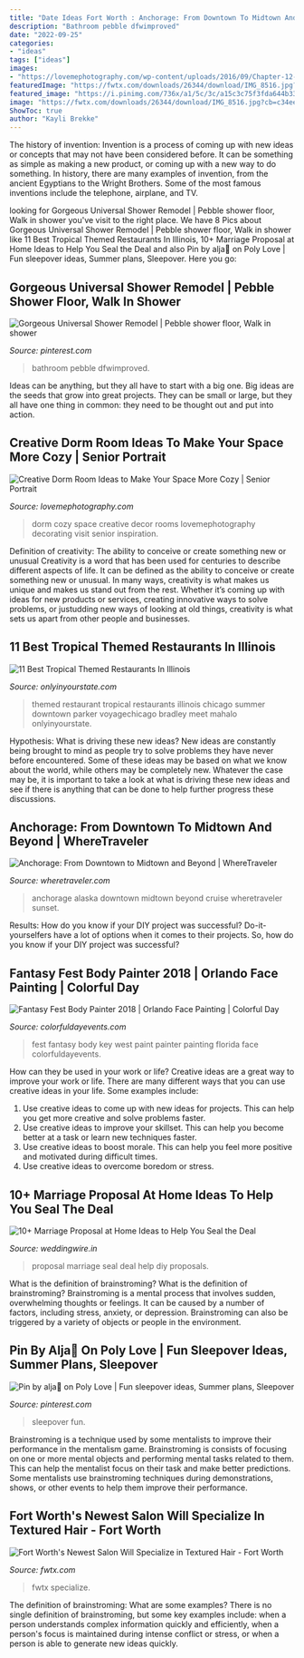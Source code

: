 ```yaml
---
title: "Date Ideas Fort Worth : Anchorage: From Downtown To Midtown And Beyond"
description: "Bathroom pebble dfwimproved"
date: "2022-09-25"
categories:
- "ideas"
tags: ["ideas"]
images:
- "https://lovemephotography.com/wp-content/uploads/2016/09/Chapter-12-Dorm-Room-Ideas-01.jpg"
featuredImage: "https://fwtx.com/downloads/26344/download/IMG_8516.jpg?cb=c34ee43abe67d107fda9fc2cb96b46a7&amp;w={width}&amp;h={height}"
featured_image: "https://i.pinimg.com/736x/a1/5c/3c/a15c3c75f3fda644b3337249fd3368cf--shower-remodel-shower-bathroom.jpg"
image: "https://fwtx.com/downloads/26344/download/IMG_8516.jpg?cb=c34ee43abe67d107fda9fc2cb96b46a7&amp;w={width}&amp;h={height}"
ShowToc: true
author: "Kayli Brekke"
---
```



The history of invention:
Invention is a process of coming up with new ideas or concepts that may not have been considered before. It can be something as simple as making a new product, or coming up with a new way to do something. In history, there are many examples of invention, from the ancient Egyptians to the Wright Brothers. Some of the most famous inventions include the telephone, airplane, and TV.

	

		
looking for Gorgeous Universal Shower Remodel | Pebble shower floor, Walk in shower you've visit to the right place. We have 8 Pics about Gorgeous Universal Shower Remodel | Pebble shower floor, Walk in shower like 11 Best Tropical Themed Restaurants In Illinois, 10+ Marriage Proposal at Home Ideas to Help You Seal the Deal and also Pin by alja💐 on Poly Love | Fun sleepover ideas, Summer plans, Sleepover. Here you go:
		
    
## Gorgeous Universal Shower Remodel | Pebble Shower Floor, Walk In Shower

<img loading=lazy src="https://i.pinimg.com/736x/a1/5c/3c/a15c3c75f3fda644b3337249fd3368cf--shower-remodel-shower-bathroom.jpg" onerror="this.onerror=null;this.src='https://tse4.mm.bing.net/th?id=OIP.GNzovesSCj4-eiCxdMXbwAHaLH&amp;pid=15.1';" alt="Gorgeous Universal Shower Remodel | Pebble shower floor, Walk in shower">

_Source: pinterest.com_

>bathroom pebble dfwimproved. 

	

Ideas can be anything, but they all have to start with a big one. Big ideas are the seeds that grow into great projects. They can be small or large, but they all have one thing in common: they need to be thought out and put into action.

    
## Creative Dorm Room Ideas To Make Your Space More Cozy | Senior Portrait

<img loading=lazy src="https://lovemephotography.com/wp-content/uploads/2016/09/Chapter-12-Dorm-Room-Ideas-01.jpg" onerror="this.onerror=null;this.src='https://tse2.mm.bing.net/th?id=OIP.si95z-AmW-LC7xcO99CobAHaL2&amp;pid=15.1';" alt="Creative Dorm Room Ideas to Make Your Space More Cozy | Senior Portrait">

_Source: lovemephotography.com_

>dorm cozy space creative decor rooms lovemephotography decorating visit senior inspiration. 

	

Definition of creativity: The ability to conceive or create something new or unusual
Creativity is a word that has been used for centuries to describe different aspects of life. It can be defined as the ability to conceive or create something new or unusual. In many ways, creativity is what makes us unique and makes us stand out from the rest. Whether it’s coming up with ideas for new products or services, creating innovative ways to solve problems, or justudding new ways of looking at old things, creativity is what sets us apart from other people and businesses.

    
## 11 Best Tropical Themed Restaurants In Illinois

<img loading=lazy src="http://cdn.onlyinyourstate.com/wp-content/uploads/2017/07/Facebook_Mahalo2-1.jpg" onerror="this.onerror=null;this.src='https://tse2.mm.bing.net/th?id=OIP.IpEGW0yLwqbGiTwvi3UjMAHaEu&amp;pid=15.1';" alt="11 Best Tropical Themed Restaurants In Illinois">

_Source: onlyinyourstate.com_

>themed restaurant tropical restaurants illinois chicago summer downtown parker voyagechicago bradley meet mahalo onlyinyourstate. 

	

Hypothesis: What is driving these new ideas?
New ideas are constantly being brought to mind as people try to solve problems they have never before encountered. Some of these ideas may be based on what we know about the world, while others may be completely new. Whatever the case may be, it is important to take a look at what is driving these new ideas and see if there is anything that can be done to help further progress these discussions.

    
## Anchorage: From Downtown To Midtown And Beyond | WhereTraveler

<img loading=lazy src="http://www.wheretraveler.com/sites/default/files/styles/promoted_image_social_large/public/anchorage_rocky-grimes_shutter.jpg?itok=A5IgcgyS" onerror="this.onerror=null;this.src='https://tse2.mm.bing.net/th?id=OIP.qkiv13Y6lhKSsvSU1ttsMQHaDZ&amp;pid=15.1';" alt="Anchorage: From Downtown to Midtown and Beyond | WhereTraveler">

_Source: wheretraveler.com_

>anchorage alaska downtown midtown beyond cruise wheretraveler sunset. 

	

Results: How do you know if your DIY project was successful?
Do-it-yourselfers have a lot of options when it comes to their projects. So, how do you know if your DIY project was successful?

    
## Fantasy Fest Body Painter 2018 | Orlando Face Painting | Colorful Day

<img loading=lazy src="https://colorfuldayevents.com/wp-content/florida-face-painter/fantasy-fest/fantasy-fest-body-paint-ideas-2016.jpg" onerror="this.onerror=null;this.src='https://tse2.mm.bing.net/th?id=OIP.c4IL8dJbiY_QJH3ZEKrnhgAAAA&amp;pid=15.1';" alt="Fantasy Fest Body Painter 2018 | Orlando Face Painting | Colorful Day">

_Source: colorfuldayevents.com_

>fest fantasy body key west paint painter painting florida face colorfuldayevents. 

	

How can they be used in your work or life?
Creative ideas are a great way to improve your work or life. There are many different ways that you can use creative ideas in your life. Some examples include: 
1. Use creative ideas to come up with new ideas for projects. This can help you get more creative and solve problems faster. 
2. Use creative ideas to improve your skillset. This can help you become better at a task or learn new techniques faster. 
3. Use creative ideas to boost morale. This can help you feel more positive and motivated during difficult times. 
4. Use creative ideas to overcome boredom or stress.

    
## 10+ Marriage Proposal At Home Ideas To Help You Seal The Deal

<img loading=lazy src="https://cdn0.weddingwire.in/articles/images/5/3/9/1/img_91935/marriage-proposal-at-home-pinterest-diy-decor.jpeg" onerror="this.onerror=null;this.src='https://tse4.mm.bing.net/th?id=OIP.FwfghvdUwknpA0JxdCmHwQHaFZ&amp;pid=15.1';" alt="10+ Marriage Proposal at Home Ideas to Help You Seal the Deal">

_Source: weddingwire.in_

>proposal marriage seal deal help diy proposals. 

	

What is the definition of brainstroming?
What is the definition of brainstroming? Brainstroming is a mental process that involves sudden, overwhelming thoughts or feelings. It can be caused by a number of factors, including stress, anxiety, or depression. Brainstroming can also be triggered by a variety of objects or people in the environment.

    
## Pin By Alja💐 On Poly Love | Fun Sleepover Ideas, Summer Plans, Sleepover

<img loading=lazy src="https://i.pinimg.com/736x/54/05/e0/5405e013f4ee69cdd31f11e314c36e10.jpg" onerror="this.onerror=null;this.src='https://tse3.mm.bing.net/th?id=OIP.XuRGQ-uqzlmxxIPP_MfVTQHaJy&amp;pid=15.1';" alt="Pin by alja💐 on Poly Love | Fun sleepover ideas, Summer plans, Sleepover">

_Source: pinterest.com_

>sleepover fun. 

	

Brainstroming is a technique used by some mentalists to improve their performance in the mentalism game. Brainstroming is consists of focusing on one or more mental objects and performing mental tasks related to them. This can help the mentalist focus on their task and make better predictions. Some mentalists use brainstroming techniques during demonstrations, shows, or other events to help them improve their performance.

    
## Fort Worth&#039;s Newest Salon Will Specialize In Textured Hair - Fort Worth

<img loading=lazy src="https://fwtx.com/downloads/26344/download/IMG_8516.jpg?cb=c34ee43abe67d107fda9fc2cb96b46a7&amp;w=width&amp;h=height" onerror="this.onerror=null;this.src='https://tse3.mm.bing.net/th?id=OIP.JR1HvNwJplAzMJgS2z1RnQHaJ3&amp;pid=15.1';" alt="Fort Worth&#039;s Newest Salon Will Specialize in Textured Hair - Fort Worth">

_Source: fwtx.com_

>fwtx specialize. 

	

The definition of brainstroming: What are some examples?
There is no single definition of brainstroming, but some key examples include: when a person understands complex information quickly and efficiently, when a person's focus is maintained during intense conflict or stress, or when a person is able to generate new ideas quickly.

